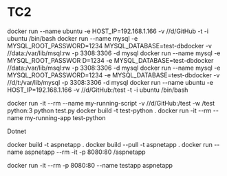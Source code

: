 # TC2

docker run --name ubuntu -e HOST_IP=192.168.1.166  -v //d/GitHub  -t -i  ubuntu /bin/bash 
docker run --name mysql -e MYSQL_ROOT_PASSWORD=1234 MYSQL_DATABASE=test-dbdocker -v //data:/var/lib/msql:rw -p 3308:3306 -d mysql 
docker run --name mysql -e MYSQL_ROOT_PASSWOR D=1234 -e MYSQL_DATABASE=test-dbdocker //data:/var/lib/msql:rw -p 3308:3306 -d mysql 
docker run --name mysql -e MYSQL_ROOT_PASSWORD=1234 -e MYSQL_DATABASE=test-dbdocker -v //d/t:/var/lib/mysql -p 3308:3306 -d mysql 
docker run --name ubuntu -e HOST_IP=192.168.1.166  -v //d/GitHub:/test  -t -i  ubuntu /bin/bash 

docker run -it --rm --name my-running-script -v //d/GitHub:/test  -w /test python:3 python test.py 
docker build -t test-python . 
docker run -it --rm --name my-running-app test-python 



 

Dotnet 

 

docker build -t aspnetapp . 
docker build --pull -t aspnetapp . 
docker run --name aspnetapp --rm -it -p 8080:80 /aspnetapp 

docker run -it --rm -p 8080:80 --name testapp aspnetapp 

 
